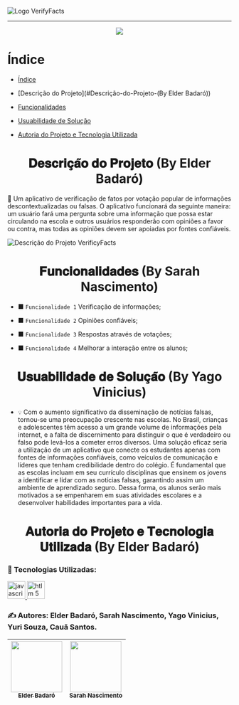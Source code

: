 ![Logo VerifyFacts](https://media.discordapp.net/attachments/817520258856386581/1104535914602041374/cooltext434993612318678.png)
<hr>

<p align="center">
   <img src="http://img.shields.io/static/v1?label=STATUS&message=EM%20DESENVOLVIMENTO&color=RED&style=for-the-badge" vitrinedev/>
</p>

# Índice 

* [Índice](Índice)

* [Descrição do Projeto](#Descrição-do-Projeto-(By Elder Badaró))

* [Funcionalidades](funcionalidades)

* [Usuabilidade de Solução](Usuabilidade-de-Solução)

* [Autoria do Projeto e Tecnologia Utilizada](Autoria-do-Projeto-e-Tecnologia-Utilizada)

<h1 align="center">𝐃𝐞𝐬𝐜𝐫𝐢𝐜̧𝐚̃𝐨 𝐝𝐨 𝐏𝐫𝐨𝐣𝐞𝐭𝐨 (By Elder Badaró)</h1> 

<p align="justify">

📖 Um aplicativo de verificação de fatos por votação popular de informações descontextualizadas ou falsas. O aplicativo funcionará da seguinte maneira: 
um usuário fará uma pergunta sobre uma informação que possa estar circulando na escola e outros usuários responderão com opiniões a favor ou contra, 
mas todas as opiniões devem ser apoiadas por fontes confiáveis.
   
![Descrição do Projeto VerificyFacts](https://storage.googleapis.com/gweb-uniblog-publish-prod/images/news.width-1300_FmjgacW.jpg)
</p>

<h1 align="center">𝐅𝐮𝐧𝐜𝐢𝐨𝐧𝐚𝐥𝐢𝐝𝐚𝐝𝐞𝐬 (By Sarah Nascimento)</h1>

+ ■ `Funcionalidade 1` Verificação de informações;

+ ■ `Funcionalidade 2` Opiniões confiáveis;

+ ■ `Funcionalidade 3` Respostas através de votações;

+ ■ `Funcionalidade 4` Melhorar a interação entre os alunos;

<h1 align="center">𝐔𝐬𝐮𝐚𝐛𝐢𝐥𝐢𝐝𝐚𝐝𝐞 𝐝𝐞 𝐒𝐨𝐥𝐮𝐜̧𝐚̃𝐨 (By Yago Vinicius)</h1> 

 + `💡` Com o aumento significativo da disseminação de notícias falsas, tornou-se uma preocupação crescente nas escolas. No Brasil, crianças e adolescentes têm acesso a um grande volume de informações pela internet, e a falta de discernimento para distinguir o que é verdadeiro ou falso pode levá-los a cometer erros diversos. Uma solução eficaz seria a utilização de um aplicativo que conecte os estudantes apenas com fontes de informações confiáveis, como veículos de comunicação e líderes que tenham credibilidade dentro do colégio. É fundamental que as escolas incluam em seu currículo disciplinas que ensinem os jovens a identificar e lidar com as notícias falsas, garantindo assim um ambiente de aprendizado seguro. Dessa forma, os alunos serão mais motivados a se empenharem em suas atividades escolares e a desenvolver habilidades importantes para a vida.

<h1 align="center">𝐀𝐮𝐭𝐨𝐫𝐢𝐚 𝐝𝐨 𝐏𝐫𝐨𝐣𝐞𝐭𝐨 𝐞 𝐓𝐞𝐜𝐧𝐨𝐥𝐨𝐠𝐢𝐚 𝐔𝐭𝐢𝐥𝐢𝐳𝐚𝐝𝐚 (By Elder Badaró)</h1> 

### 💾 Tecnologias Utilizadas:

<a href="https://www.javascript.com/" target="_blank"> <img src="https://cdn.icon-icons.com/icons2/2108/PNG/512/javascript_icon_130900.png" alt="javascript" width="40" height="40"/> </a> 
<a href="https://html.spec.whatwg.org/multipage/" target="_blank"> <img src="https://cdn-icons-png.flaticon.com/512/919/919827.png" alt="htlm 5" width="40" height="40"/> </a> 

### ✍️ Autores: Elder Badaró, Sarah Nascimento, Yago Vinicius, Yuri Souza, Cauã Santos. 

| [<img src="https://avatars.githubusercontent.com/u/130578013?v=4" width=115><br><sub>Elder Badaró</sub>](https://github.com/doutorwho) |  [<img src="https://avatars.githubusercontent.com/u/131277418?v=4" width=115><br><sub>Sarah Nascimento</sub>](https://github.com/ncsttt)  |
| :---: | :---: 
